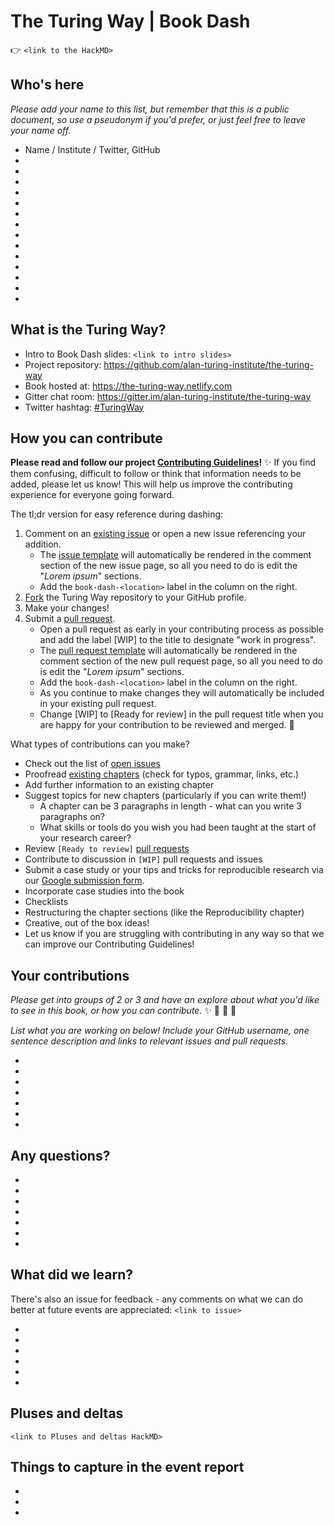 # The Turing Way | Book Dash

:point_right: ```<link to the HackMD>```

## Who's here

*Please add your name to this list, but remember that this is a public document, so use a pseudonym if you'd prefer, or just feel free to leave your name off.*

* Name / Institute / Twitter, GitHub
* 
* 
* 
* 
* 
* 
* 
* 
* 
* 
* 
* 
* 
* 

## What is the Turing Way?

* Intro to Book Dash slides: ```<link to intro slides>```
* Project repository: https://github.com/alan-turing-institute/the-turing-way
* Book hosted at: https://the-turing-way.netlify.com
* Gitter chat room: https://gitter.im/alan-turing-institute/the-turing-way
* Twitter hashtag: [#TuringWay](https://twitter.com/search?q=%23TuringWay&src=typed_query)


## How you can contribute

**Please read and follow our project [Contributing Guidelines](https://github.com/alan-turing-institute/the-turing-way/blob/master/CONTRIBUTING.md)!** :sparkles: If you find them confusing, difficult to follow or think that information needs to be added, please let us know! This will help us improve the contributing experience for everyone going forward.

The tl;dr version for easy reference during dashing:
1. Comment on an [existing issue](https://github.com/alan-turing-institute/the-turing-way/issues) or open a new issue referencing your addition.
    * The [issue template](https://github.com/alan-turing-institute/the-turing-way/blob/master/ISSUE_TEMPLATE.md) will automatically be rendered in the comment section of the new issue page, so all you need to do is edit the "*Lorem ipsum*" sections.
    * Add the ```book-dash-<location>``` label in the column on the right.
2. [Fork](https://help.github.com/articles/fork-a-repo) the Turing Way repository to your GitHub profile.
3. Make your changes!
4. Submit a [pull request](https://help.github.com/articles/creating-a-pull-request).
    * Open a pull request as early in your contributing process as possible and add the label [WIP] to the title to designate "work in progress".
    * The [pull request template](https://github.com/alan-turing-institute/the-turing-way/blob/master/.github/PULL_REQUEST_TEMPLATE.md) will automatically be rendered in the comment section of the new pull request page, so all you need to do is edit the "*Lorem ipsum*" sections.
    * Add the ```book-dash-<location>``` label in the column on the right.
    * As you continue to make changes they will automatically be included in your existing pull request.
    * Change [WIP] to [Ready for review] in the pull request title when you are happy for your contribution to be reviewed and merged. :tada:

What types of contributions can you make?
* Check out the list of [open issues](https://github.com/alan-turing-institute/the-turing-way/issues)
* Proofread [existing chapters](https://the-turing-way.netlify.com) (check for typos, grammar, links, etc.)
* Add further information to an existing chapter
* Suggest topics for new chapters (particularly if you can write them!)
    * A chapter can be 3 paragraphs in length - what can you write 3 paragraphs on?
    * What skills or tools do you wish you had been taught at the start of your research career?
* Review ```[Ready to review]``` [pull requests](https://github.com/alan-turing-institute/the-turing-way/pulls)
* Contribute to discussion in ```[WIP]``` pull requests and issues
* Submit a case study or your tips and tricks for reproducible research via our [Google submission form](https://goo.gl/forms/akFqZEIy2kxAjfZW2).
* Incorporate case studies into the book
* Checklists
* Restructuring the chapter sections (like the Reproducibility chapter)
* Creative, out of the box ideas!
* Let us know if you are struggling with contributing in any way so that we can improve our Contributing Guidelines!

## Your contributions
*Please get into groups of 2 or 3 and have an explore about what you'd like to see in this book, or how you can contribute.* :sparkles: :space_invader: :rocket: :star2: 

*List what you are working on below! Include your GitHub username, one sentence description and links to relevant issues and pull requests.*

* 
* 
* 
*  
* 
*  
* 


## Any questions?


* 
* 
* 
*  
* 
*  
* 

## What did we learn?

There's also an issue for feedback - any comments on what we can do better at future events are appreciated: ```<link to issue>```


* 
* 
* 
*  
* 
*  


## Pluses and deltas

```<link to Pluses and deltas HackMD>```

## Things to capture in the event report

*  
* 
*  
